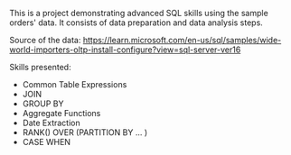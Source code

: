 This is a project demonstrating advanced SQL skills using the sample orders' data. It consists of data preparation and data analysis steps. 

Source of the data: https://learn.microsoft.com/en-us/sql/samples/wide-world-importers-oltp-install-configure?view=sql-server-ver16

Skills presented:
- Common Table Expressions
- JOIN
- GROUP BY
- Aggregate Functions
- Date Extraction
- RANK() OVER (PARTITION BY ... )
- CASE WHEN
